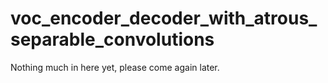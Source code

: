 # voc_encoder_decoder_with_atrous_separable_convolutions
Nothing much in here yet, please come again later.
